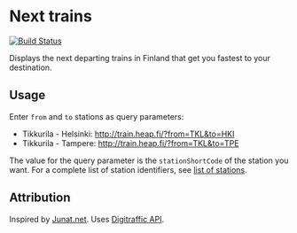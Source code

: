 # Next trains

[![Build Status](https://travis-ci.org/Vilsepi/next-trains.svg?branch=master)](https://travis-ci.org/Vilsepi/next-trains)

Displays the next departing trains in Finland that get you fastest to your destination.

## Usage

Enter `from` and `to` stations as query parameters:

- Tikkurila - Helsinki: http://train.heap.fi/?from=TKL&to=HKI
- Tikkurila - Tampere: http://train.heap.fi/?from=TKL&to=TPE

The value for the query parameter is the `stationShortCode` of the station you want. For a complete list of station identifiers, see [list of stations](https://rata.digitraffic.fi/api/v1/metadata/stations).

## Attribution

Inspired by [Junat.net](https://www.junat.net/). Uses [Digitraffic API](https://www.digitraffic.fi/rautatieliikenne/).
